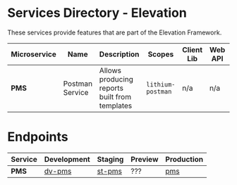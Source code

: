 # Services Directory - Elevation

These services provide features that are part of the Elevation Framework.

| Microservice | Name | Description | Scopes | Client Lib | Web API | Spec |
| - | - | - | - | - | - | - |
| **PMS** | Postman Service | Allows producing reports built from templates | `lithium-postman` | n/a | n/a | n/a |

# Endpoints

| Service | Development | Staging | Preview | Production |
| - | - | - | - | - |
| **PMS** | [dv-pms](https://dv-pms.lithium.primaverabss.com/) | [st-pms](https://st-pms.lithium.primaverabss.com/) | ??? | [pms](https://lithium-postman.primaverabss.com/) |